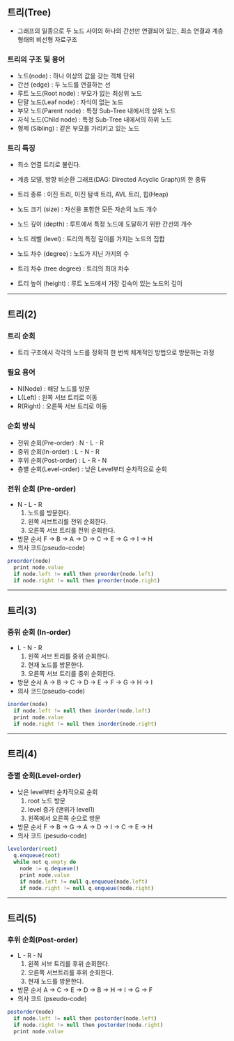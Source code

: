 ## 트리(Tree)

- 그래프의 일종으로 두 노드 사이의 하나의 간선만 연결되어 있는, 최소 연결과 계층 형태의 비선형 자료구조

### 트리의 구조 및 용어

- 노드(node) : 하나 이상의 값을 갖는 객체 단위
- 간선 (edge) : 두 노드를 연결하는 선
- 루트 노드(Root node) : 부모가 없는 최상위 노드
- 단말 노드(Leaf node) : 자식이 없는 노드
- 부모 노드(Parent node) : 특정 Sub-Tree 내에서의 상위 노드
- 자식 노드(Child node) : 특정 Sub-Tree 내에서의 하위 노드
- 형제 (Sibling) : 같은 부모를 가리키고 있는 노드

### 트리 특징

- 최소 연결 트리로 불린다.
- 계층 모델, 방향 비순환 그래프(DAG: Directed Acyclic Graph)의 한 종류
- 트리 종류 : 이진 트리, 이진 탐색 트리, AVL 트리, 힙(Heap)

- 노드 크기 (size) : 자신을 포함한 모든 자손의 노드 개수
- 노드 깊이 (depth) : 루트에서 특정 노드에 도달하기 위한 간선의 개수
- 노드 레벨 (level) : 트리의 특정 깊이를 가지는 노드의 집합
- 노드 차수 (degree) : 노드가 지닌 가지의 수
- 트리 차수 (tree degree) : 트리의 최대 차수
- 트리 높이 (height) : 루트 노드에서 가장 깊숙이 있는 노드의 깊이

---

## 트리(2)

### 트리 순회

- 트리 구조에서 각각의 노드를 정확히 한 번씩 체계적인 방법으로 방문하는 과정

### 필요 용어

- N(Node) : 해당 노드를 방문
- L(Left) : 왼쪽 서브 트리로 이동
- R(Right) : 오른쪽 서브 트리로 이동

### 순회 방식

- 전위 순회(Pre-order) : N - L - R
- 중위 순회(In-order) : L - N - R
- 후위 순회(Post-order) : L - R - N
- 층별 순회(Level-order) : 낮은 Level부터 순차적으로 순회

### 전위 순회 (Pre-order)

- N - L - R
  1. 노드를 방문한다.
  2. 왼쪽 서브트리를 전위 순회한다.
  3. 오른쪽 서브 트리를 전위 순회한다.
- 방문 순서
  F -> B -> A -> D -> C -> E -> G -> I -> H
- 의사 코드(pseudo-code)

```javascript
preorder(node)
  print node.value
  if node.left != null then preorder(node.left)
  if node.right != null then preorder(node.right)
```

---

## 트리(3)

### 중위 순회 (In-order)

- L - N - R
  1. 왼쪽 서브 트리를 중위 순회한다.
  2. 현재 노드를 방문한다.
  3. 오른쪽 서브 트리를 중위 순회한다.
- 방문 순서
  A -> B -> C -> D -> E -> F -> G -> H -> I
- 의사 코드(pseudo-code)

```javascript
inorder(node)
  if node.left != null then inorder(node.left)
  print node.value
  if node.right != null then inorder(node.right)
```

---

## 트리(4)

### 층별 순회(Level-order)

- 낮은 level부터 순차적으로 순회
  1. root 노드 방문
  2. level 증가 (맨위가 level1)
  3. 왼쪽에서 오른쪽 순으로 방문
- 방문 순서
  F -> B -> G -> A -> D -> I -> C -> E -> H
- 의사 코드 (pesudo-code)

```javascript
levelorder(root)
  q.enqueue(root)
  while not q.empty do
    node := q.dequeue()
    print node.value
    if node.left != null q.enqueue(node.left)
    if node.right != null q.enqueue(node.right)
```

---

## 트리(5)

### 후위 순회(Post-order)

- L - R - N
  1. 왼쪽 서브 트리를 후위 순회한다.
  2. 오른쪽 서브트리를 후위 순회한다.
  3. 현재 노드를 방문한다.
- 방문 순서
  A -> C -> E -> D -> B -> H -> I -> G -> F
- 의사 코드 (pseudo-code)

```javascript
postorder(node)
  if node.left != null then postorder(node.left)
  if node.right != null then postorder(node.right)
  print node.value
```
